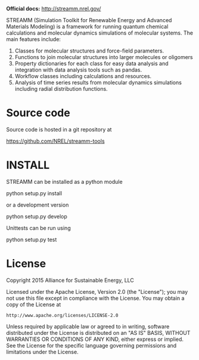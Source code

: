 **Official docs:** http://streamm.nrel.gov/

STREAMM (Simulation Toolkit for Renewable Energy and Advanced
Materials Modeling) is a framework for running quantum chemical
calculations and molecular dynamics simulations of molecular
systems. The main features include:

1. Classes for molecular structures and force-field parameters.
2. Functions to join molecular structures into larger molecules or oligomers
3. Property dictionaries for each class for easy data analysis and
   integration with data analysis tools such as pandas.
4. Workflow classes including calculations and resources.
5. Analysis of time series results from molecular dynamics simulations
including radial distribution functions.


Source code
===========

Source code is hosted in a git repository at

https://github.com/NREL/streamm-tools


INSTALL
===========

STREAMM can be installed as a python module

python setup.py install

or a development version

python setup.py develop

Unittests can be run using

python setup.py test 


License 
===========

Copyright 2015 Alliance for Sustainable Energy, LLC
 
Licensed under the Apache License, Version 2.0 (the "License");
you may not use this file except in compliance with the License.
You may obtain a copy of the License at

    http://www.apache.org/licenses/LICENSE-2.0

Unless required by applicable law or agreed to in writing, software
distributed under the License is distributed on an "AS IS" BASIS,
WITHOUT WARRANTIES OR CONDITIONS OF ANY KIND, either express or implied.
See the License for the specific language governing permissions and
limitations under the License.
